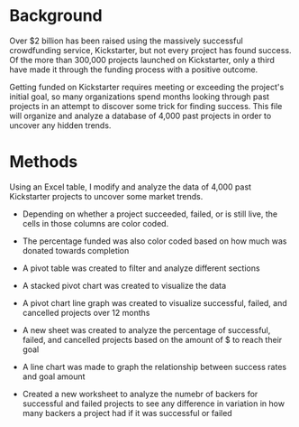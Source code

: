 # Background
Over $2 billion has been raised using the massively successful crowdfunding service, Kickstarter, but not every project has found success. Of the more than 300,000 projects launched on Kickstarter, only a third have made it through the funding process with a positive outcome.

Getting funded on Kickstarter requires meeting or exceeding the project's initial goal, so many organizations spend months looking through past projects in an attempt to discover some trick for finding success. This file will organize and analyze a database of 4,000 past projects in order to uncover any hidden trends.
# Methods
Using an Excel table, I modify and analyze the data of 4,000 past Kickstarter projects to uncover some market trends.

* Depending on whether a project succeeded, failed, or is still live, the cells in those columns are color coded.
* The percentage funded was also color coded based on how much was donated towards completion

* A pivot table was created to filter and analyze different sections
* A stacked pivot chart was created to visualize the data
* A pivot chart line graph was created to visualize successful, failed, and cancelled projects over 12 months

* A new sheet was created to analyze the percentage of successful, failed, and cancelled projects based on the amount of $ to reach their goal
* A line chart was made to graph the relationship between success rates and goal amount

* Created a new worksheet to analyze the numebr of backers for successful and failed projects to see any difference in variation in how many backers a project had if it was successful or failed
